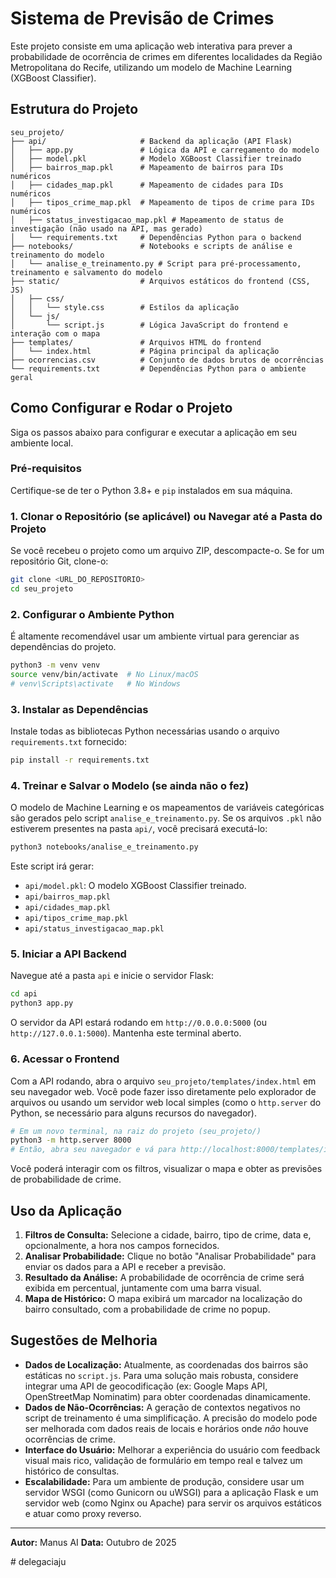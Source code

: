 # Sistema de Previsão de Crimes

Este projeto consiste em uma aplicação web interativa para prever a probabilidade de ocorrência de crimes em diferentes localidades da Região Metropolitana do Recife, utilizando um modelo de Machine Learning (XGBoost Classifier).

## Estrutura do Projeto

```
seu_projeto/
├── api/                     # Backend da aplicação (API Flask)
│   ├── app.py               # Lógica da API e carregamento do modelo
│   ├── model.pkl            # Modelo XGBoost Classifier treinado
│   ├── bairros_map.pkl      # Mapeamento de bairros para IDs numéricos
│   ├── cidades_map.pkl      # Mapeamento de cidades para IDs numéricos
│   ├── tipos_crime_map.pkl  # Mapeamento de tipos de crime para IDs numéricos
│   ├── status_investigacao_map.pkl # Mapeamento de status de investigação (não usado na API, mas gerado)
│   └── requirements.txt     # Dependências Python para o backend
├── notebooks/               # Notebooks e scripts de análise e treinamento do modelo
│   └── analise_e_treinamento.py # Script para pré-processamento, treinamento e salvamento do modelo
├── static/                  # Arquivos estáticos do frontend (CSS, JS)
│   ├── css/
│   │   └── style.css        # Estilos da aplicação
│   └── js/
│       └── script.js        # Lógica JavaScript do frontend e interação com o mapa
├── templates/               # Arquivos HTML do frontend
│   └── index.html           # Página principal da aplicação
├── ocorrencias.csv          # Conjunto de dados brutos de ocorrências
└── requirements.txt         # Dependências Python para o ambiente geral
```

## Como Configurar e Rodar o Projeto

Siga os passos abaixo para configurar e executar a aplicação em seu ambiente local.

### Pré-requisitos

Certifique-se de ter o Python 3.8+ e `pip` instalados em sua máquina.

### 1. Clonar o Repositório (se aplicável) ou Navegar até a Pasta do Projeto

Se você recebeu o projeto como um arquivo ZIP, descompacte-o. Se for um repositório Git, clone-o:

```bash
git clone <URL_DO_REPOSITORIO>
cd seu_projeto
```

### 2. Configurar o Ambiente Python

É altamente recomendável usar um ambiente virtual para gerenciar as dependências do projeto.

```bash
python3 -m venv venv
source venv/bin/activate  # No Linux/macOS
# venv\Scripts\activate   # No Windows
```

### 3. Instalar as Dependências

Instale todas as bibliotecas Python necessárias usando o arquivo `requirements.txt` fornecido:

```bash
pip install -r requirements.txt
```

### 4. Treinar e Salvar o Modelo (se ainda não o fez)

O modelo de Machine Learning e os mapeamentos de variáveis categóricas são gerados pelo script `analise_e_treinamento.py`. Se os arquivos `.pkl` não estiverem presentes na pasta `api/`, você precisará executá-lo:

```bash
python3 notebooks/analise_e_treinamento.py
```

Este script irá gerar:
- `api/model.pkl`: O modelo XGBoost Classifier treinado.
- `api/bairros_map.pkl`
- `api/cidades_map.pkl`
- `api/tipos_crime_map.pkl`
- `api/status_investigacao_map.pkl`

### 5. Iniciar a API Backend

Navegue até a pasta `api` e inicie o servidor Flask:

```bash
cd api
python3 app.py
```

O servidor da API estará rodando em `http://0.0.0.0:5000` (ou `http://127.0.0.1:5000`). Mantenha este terminal aberto.

### 6. Acessar o Frontend

Com a API rodando, abra o arquivo `seu_projeto/templates/index.html` em seu navegador web. Você pode fazer isso diretamente pelo explorador de arquivos ou usando um servidor web local simples (como o `http.server` do Python, se necessário para alguns recursos do navegador).

```bash
# Em um novo terminal, na raiz do projeto (seu_projeto/)
python3 -m http.server 8000
# Então, abra seu navegador e vá para http://localhost:8000/templates/index.html
```

Você poderá interagir com os filtros, visualizar o mapa e obter as previsões de probabilidade de crime.

## Uso da Aplicação

1.  **Filtros de Consulta:** Selecione a cidade, bairro, tipo de crime, data e, opcionalmente, a hora nos campos fornecidos.
2.  **Analisar Probabilidade:** Clique no botão "Analisar Probabilidade" para enviar os dados para a API e receber a previsão.
3.  **Resultado da Análise:** A probabilidade de ocorrência de crime será exibida em percentual, juntamente com uma barra visual.
4.  **Mapa de Histórico:** O mapa exibirá um marcador na localização do bairro consultado, com a probabilidade de crime no popup.

## Sugestões de Melhoria

*   **Dados de Localização:** Atualmente, as coordenadas dos bairros são estáticas no `script.js`. Para uma solução mais robusta, considere integrar uma API de geocodificação (ex: Google Maps API, OpenStreetMap Nominatim) para obter coordenadas dinamicamente.
*   **Dados de Não-Ocorrências:** A geração de contextos negativos no script de treinamento é uma simplificação. A precisão do modelo pode ser melhorada com dados reais de locais e horários onde *não* houve ocorrências de crime.
*   **Interface do Usuário:** Melhorar a experiência do usuário com feedback visual mais rico, validação de formulário em tempo real e talvez um histórico de consultas.
*   **Escalabilidade:** Para um ambiente de produção, considere usar um servidor WSGI (como Gunicorn ou uWSGI) para a aplicação Flask e um servidor web (como Nginx ou Apache) para servir os arquivos estáticos e atuar como proxy reverso.

---

**Autor:** Manus AI
**Data:** Outubro de 2025

#   d e l e g a c i a j u  
 
